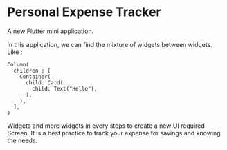 # Personal Expense Tracker

A new Flutter mini application.

In this application, we can find the mixture of widgets between widgets.
Like :
```
Column(
  children : [
    Container(
      child: Card(
        child: Text("Hello"),
      ),
    ),
  ],
)
```
Widgets and more widgets in every steps to create a new UI required Screen.
It is a best practice to track your expense for savings and knowing the needs.

